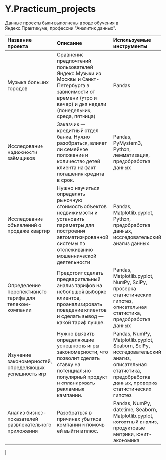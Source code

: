 # Y.Practicum_projects
Данные проекты были выполнены в ходе обучения в Яндекс.Практикуме, профессии "Аналитик данных".

| Название проекта | Описание | Используемые инструменты |
| :-------------------- | :--------------------- |:---------------------------|
| Музыка больших городов | Сравнение предпочтений пользователей Яндекс.Музыки из Москвы и Санкт-Петербурга в зависимости от времени (утро и вечер) и дня недели (понедельник, среда, пятница) | Pandas |
| Исследование надежности заёмщиков | Заказчик — кредитный отдел банка. Нужно разобраться, влияет ли семейное положение и количество детей клиента на факт погашения кредита в срок. | Pandas, PyMystem3, Python, лемматизация, предобработка данных|
| Исследование объявлений о продаже квартир | Нужно научиться определять рыночную стоимость объектов недвижимости и установить параметры для построения автоматизированной системы по отслеживанию мошеннической деятельности | Pandas, Matplotlib.pyplot, Python, предобработка данных, исследовательский анализ данных |
| Определение перспективного тарифа для телеком-компании | Предстоит сделать предварительный анализ тарифов на небольшой выборке клиентов, проанализировать поведение клиентов и сделать вывод — какой тариф лучше. | Pandas, Matplotlib.pyplot, NumPy, SciPy, проверка статистических гипотез, описательная статистика, предобработка данных |
| Изучение закономерностей, определяющих успешность игр | Нужно выявить определяющие успешность игры закономерности, что позволит сделать ставку на потенциально популярный продукт и спланировать рекламные кампании. | Pandas, NumPy, Matplotlib.pyplot, Seaborn, SciPy, исследовательский анализ, описательная статистика, предобработка данных, проверка статистических гипотез |
| Анализ бизнес-показателей развлекательного приложения | Разобраться в причинах убытков компании и помочь ей выйти в плюс. | Pandas, NumPy, datetime, Seaborn, Matplotlib.pyplot, когортный анализ, продуктовые метрики, юнит-экономика |
| 
